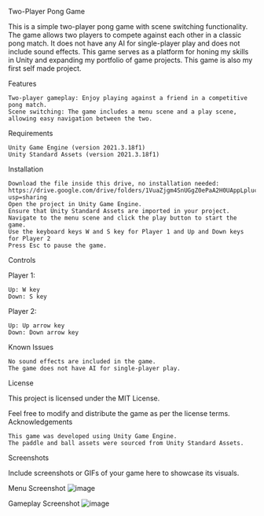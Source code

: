 Two-Player Pong Game

This is a simple two-player pong game with scene switching functionality. The game allows two players to compete against each other in a classic pong match. It does not have any AI for single-player play and does not include sound effects. This game serves as a platform for honing my skills in Unity and expanding my portfolio of game projects. This game is also my first self made project.

Features

    Two-player gameplay: Enjoy playing against a friend in a competitive pong match.
    Scene switching: The game includes a menu scene and a play scene, allowing easy navigation between the two.

Requirements

    Unity Game Engine (version 2021.3.18f1)
    Unity Standard Assets (version 2021.3.18f1)

Installation

    Download the file inside this drive, no installation needed: https://drive.google.com/drive/folders/1VuaZjgm4SnUGgZ0ePaA2H0UAppLpluc8?usp=sharing
    Open the project in Unity Game Engine.
    Ensure that Unity Standard Assets are imported in your project.
    Navigate to the menu scene and click the play button to start the game.
    Use the keyboard keys W and S key for Player 1 and Up and Down keys for Player 2
    Press Esc to pause the game.

Controls

Player 1:

    Up: W key
    Down: S key

Player 2:

    Up: Up arrow key
    Down: Down arrow key

Known Issues

    No sound effects are included in the game.
    The game does not have AI for single-player play.

License

This project is licensed under the MIT License.

Feel free to modify and distribute the game as per the license terms.
Acknowledgements

    This game was developed using Unity Game Engine.
    The paddle and ball assets were sourced from Unity Standard Assets.

Screenshots

Include screenshots or GIFs of your game here to showcase its visuals.

Menu Screenshot
![image](https://github.com/EisenhornE/pong-game/assets/55284645/227353ad-95bd-4a3e-b74c-8bd23dd0ac0d)

Gameplay Screenshot
![image](https://github.com/EisenhornE/pong-game/assets/55284645/c32b5128-4ebc-443e-a0c9-497a05cad420)
